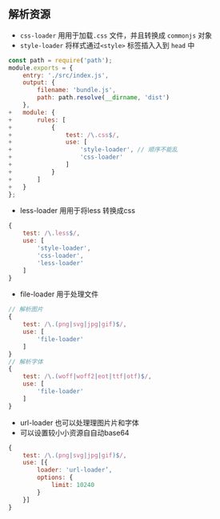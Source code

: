 ## 解析资源

- `css-loader` ⽤用于加载`.css` 文件，并且转换成 `commonjs` 对象
- `style-loader` 将样式通过`<style>` 标签插⼊入到 `head` 中

```js
const path = require('path');
module.exports = {
    entry: './src/index.js',
    output: {
        filename: 'bundle.js',
        path: path.resolve(__dirname, 'dist')
    },
+   module: {
+       rules: [
+           {
+               test: /\.css$/,
+               use: [
+                   'style-loader', // 顺序不能乱
+                   'css-loader'
+               ]
+           }
+       ]
+   }
};
```

- less-loader ⽤用于将less 转换成css

```js
{
    test: /\.less$/,
    use: [
        'style-loader',
        'css-loader',
        'less-loader'
    ]
}
```

- file-loader 用于处理文件

```js
// 解析图片
{
    test: /\.(png|svg|jpg|gif)$/,
    use: [
        'file-loader'
    ]
}
// 解析字体
{
    test: /\.(woff|woff2|eot|ttf|otf)$/,
    use: [
        'file-loader'
    ]
}
```

- url-loader 也可以处理理图⽚片和字体
- 可以设置较⼩小资源⾃自动base64

```js
{
    test: /\.(png|svg|jpg|gif)$/,
    use: [{
        loader: 'url-loader’,
        options: {
            limit: 10240
        }
    }]
}
```